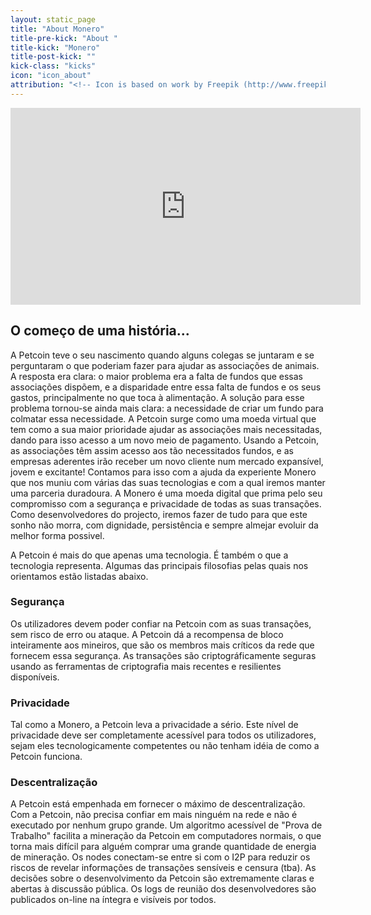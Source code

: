 ```yaml
---
layout: static_page
title: "About Monero"
title-pre-kick: "About "
title-kick: "Monero"
title-post-kick: ""
kick-class: "kicks"
icon: "icon_about"
attribution: "<!-- Icon is based on work by Freepik (http://www.freepik.com) and is licensed under Creative Commons BY 3.0 -->"
---
```


<iframe width="560" height="315" src="https://www.youtube.com/embed/TZi9xx6aiuY" frameborder="0" allowfullscreen></iframe>
<!-- Source code for this video can be found at https://github.com/savandra/Monero_Promo_Video/blob/master/README.md -->

## O começo de uma história...

A Petcoin teve o seu nascimento quando alguns colegas se juntaram e se perguntaram o que poderiam fazer para ajudar as associações de animais. A resposta era clara: o maior problema era a falta de fundos que essas associações dispõem, e a disparidade entre essa falta de fundos e os seus gastos, principalmente no que toca à alimentação. A solução para esse problema tornou-se ainda mais clara: a necessidade de criar um fundo para colmatar essa necessidade.
A Petcoin surge como uma moeda virtual que tem como a sua maior prioridade ajudar as associações mais necessitadas, dando para isso acesso a um novo meio de pagamento. Usando a Petcoin, as associações têm assim acesso aos tão necessitados fundos, e as empresas aderentes irão receber um novo cliente num mercado expansível, jovem e excitante!
 Contamos para isso com a ajuda da experiente Monero que nos muniu com várias das suas tecnologias e com a qual iremos manter uma parceria duradoura. A Monero é uma moeda digital que prima pelo seu compromisso com a segurança e privacidade de todas as suas transações.
Como desenvolvedores do projecto, iremos fazer de tudo para que este sonho não morra, com dignidade, persistência e sempre almejar evoluir da melhor forma possivel.   

A Petcoin é mais do que apenas uma tecnologia. É também o que a tecnologia representa. Algumas das principais filosofias pelas quais nos orientamos estão listadas abaixo.

### Segurança

Os utilizadores devem poder confiar na Petcoin com as suas transações, sem risco de erro ou ataque. A Petcoin dá a recompensa de bloco inteiramente aos mineiros, que são os membros mais críticos da rede que fornecem essa segurança. As transações são criptográficamente seguras usando as ferramentas de criptografia mais recentes e resilientes disponíveis.

### Privacidade 

Tal como a Monero, a Petcoin leva a privacidade a sério. Este nível de privacidade deve ser completamente acessível para todos os utilizadores, sejam eles tecnologicamente competentes ou não tenham idéia de como a Petcoin funciona. 

### Descentralização 
                          
A Petcoin está empenhada em fornecer o máximo de descentralização. Com a Petcoin, não precisa confiar em mais ninguém na rede e não é executado por nenhum grupo grande. Um algoritmo acessível de "Prova de Trabalho" facilita a mineração da Petcoin em computadores normais, o que torna mais difícil para alguém comprar uma grande quantidade de energia de mineração. Os nodes conectam-se entre si com o I2P para reduzir os riscos de revelar informações de transações sensíveis e censura (tba). As decisões sobre o desenvolvimento da Petcoin são extremamente claras e abertas à discussão pública. Os logs de reunião dos desenvolvedores são publicados on-line na íntegra e visíveis por todos. 
